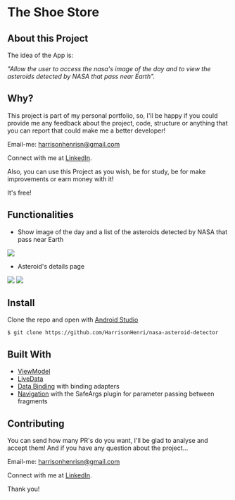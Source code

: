 # The Shoe Store

## About this Project

The idea of the App is:

_"Allow the user to access the nasa's image of the day and to view the asteroids detected by NASA that pass near Earth"._

## Why?

This project is part of my personal portfolio, so, I'll be happy if you could provide me any feedback about the project, code, structure or anything that you can report that could make me a better developer!

Email-me: harrisonhenrisn@gmail.com

Connect with me at [LinkedIn](https://linkedin.com/in/harrison-henri-dos-santos-nascimento-a6ba33112).

Also, you can use this Project as you wish, be for study, be for make improvements or earn money with it!

It's free!

## Functionalities

- Show image of the day and a list of the asteroids detected by NASA that pass near Earth

![](screenshots/screen_1.png)

- Asteroid's details page 

![](screenshots/screen_2.png)
![](screenshots/screen_3.png)


## Install

Clone the repo and open with [Android Studio](https://developer.android.com/studio?hl=pt&gclid=CjwKCAjwx6WDBhBQEiwA_dP8rfJ1IFHK0ldtDTs7g4jWKDGx9_sbmGEEMrQ00hjZa5X4RCTPMFRS0RoCSj0QAvD_BwE&gclsrc=aw.ds)

```
$ git clone https://github.com/HarrisonHenri/nasa-asteroid-detector
```

## Built With

* [ViewModel](https://developer.android.com/topic/libraries/architecture/viewmodel)
* [LiveData](https://developer.android.com/topic/libraries/architecture/livedata)
* [Data Binding](https://developer.android.com/topic/libraries/data-binding/) with binding adapters
* [Navigation](https://developer.android.com/topic/libraries/architecture/navigation/) with the SafeArgs plugin for parameter passing between fragments

## Contributing

You can send how many PR's do you want, I'll be glad to analyse and accept them! And if you have any question about the project...

Email-me: harrisonhenrisn@gmail.com

Connect with me at [LinkedIn](https://linkedin.com/in/harrison-henri-dos-santos-nascimento-a6ba33112).

Thank you!
